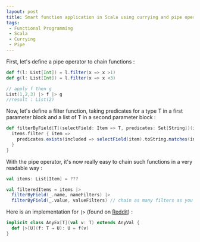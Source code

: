 ```yaml
---
layout: post
title: Smart function application in Scala using currying and pipe operator
tags:
 - Functional Programming
 - Scala
 - Currying
 - Pipe
---
```


First, let's define a pipe operator to chain functions : 

```scala
def f(l: List[Int]) = l.filter(x => x >1)
def g(l: List[Int]) = l.filter(x => x <3)

// apply f then g
List(1,2,3) |> f |> g 
//result : List(2)
```

Now, let's define a filter function, taking predicates for a type T in a first parameter block and a list of T in a second parameter block : 

```scala
def filterByField[T](selectField: Item => T, predicates: Set[String])(items: List[Item]) = {
  items.filter { item =>
    predicates.exists(included => selectField(item).toString.matches(included))
  }
}
```

With the pipe operator, it's now really easy to chain such functions in a very readable way :

```scala
val items: List[Item] = ???

val filteredItems = items |>
  filterByField(_.name, nameFilters) |>
  filterByField(_.value, valueFilters) // chain as many filters as you want...
```
Here is an implementation for `|>` (found on [Reddit](https://www.reddit.com/r/scala/comments/480nfm/operator_in_scala/d0got47/)) : 

```scala
implicit class AnyEx[T](val v: T) extends AnyVal {
  def |>[U](f: T ⇒ U): U = f(v)
}
```
